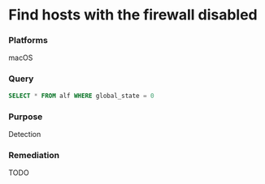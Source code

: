 # Find hosts with the firewall disabled

### Platforms
macOS

### Query
```sql
SELECT * FROM alf WHERE global_state = 0
```

### Purpose

Detection

### Remediation

TODO